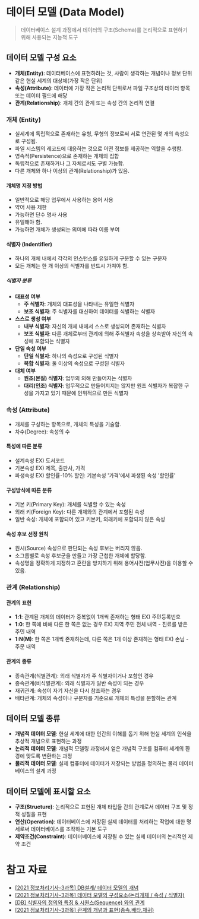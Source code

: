 # 데이터 모델 (Data Model)

> 데이터베이스 설계 과정에서 데이터의 구조(Schema)를 논리적으로 표현하기 위해 사용되는 지능적 도구

## 데이터 모델 구성 요소

- **개체(Entity)**: 데이터베이스에 표현하려는 것, 사람이 생각하는 개념이나 정보 단위 같은 현실 세계의 대상체(가장 작은 단위)
- **속성(Attribute)**: 데이터에 가장 작은 논리적 단위로서 파일 구조상의 데이터 항목 또는 데이터 필드에 해당
- **관계(Relationship)**: 개체 간의 관계 또는 속성 간의 논리적 연결

### 개체 (Entity)

- 실세계에 독립적으로 존재하는 유형, 무형의 정보로써 서로 연관된 몇 개의 속성으로 구성됨.
- 파일 시스템의 레코드에 대응하는 것으로 어떤 정보를 제공하는 역할을 수행함.
- 영속적(Persistence)으로 존재하는 개체의 집합
- 독립적으로 존재하거나 그 자체로서도 구별 가능함.
- 다른 개체와 하나 이상의 관계(Relationship)가 있음.

#### 개체명 지정 방법

- 일반적으로 해당 업무에서 사용하는 용어 사용
- 약어 사용 제한
- 가능하면 단수 명사 사용
- 유일해야 함.
- 가능하면 개체가 생성되는 의미에 따라 이름 부여

#### 식별자 (Indentifier)

- 하나의 개체 내에서 각각의 인스턴스를 유일하게 구분할 수 있는 구분자
- 모든 개체는 한 개 이상의 식별자를 반드시 가져야 함.

##### 식별자 분류

- **대표성 여부**
  - **주 식별자**: 개체의 대표성을 나타내는 유일한 식별자
  - **보조 식별자**: 주 식별자를 대신하여 데이터를 식별하는 식별자
- **스스로 생성 여부**
  - **내부 식별자**: 자신의 개체 내에서 스스로 생성되어 존재하는 식별자
  - **보조 식별자**: 다른 개체로부터 관계에 의해 주식별자 속성을 상속받아 자신의 속성에 포함되는 식별자
- **단일 속성 여부**
  - **단일 식별자**: 하나의 속성으로 구성된 식별자
  - **복합 식별자**: 둘 이상의 속성으로 구성된 식별자
- **대체 여부**
  - **원조(본질) 식별자**: 업무의 의해 만들어지는 식별자
  - **대리(인조) 식별자**: 업무적으로 만들어지지는 않지만 원조 식별자가 복잡한 구성을 가지고 있기 때문에 인위적으로 만든 식별자

### 속성 (Attribute)

- 개체를 구성하는 항목으로, 개체의 특성을 기술함.
- 차수(Degree): 속성의 수

#### 특성에 따른 분류

- 설계속성 EX) 도서코드
- 기본속성 EX) 제목, 출판사, 가격
- 파생속성 EX) 할인률-10% 할인: 기본속성 '가격'에서 파생된 속성 '할인률'

#### 구성방식에 따른 분류

- 기본 키(Primary Key): 개체를 식별할 수 있는 속성
- 외래 키(Foreign Key): 다른 개체와의 관계에서 포함된 속성
- 일반 속성: 개체에 포함되어 있고 키본키, 외래키에 포함되지 않은 속성

#### 속성 후보 선정 원칙

- 원시(Source) 속성으로 판단되는 속성 후보는 버리지 않음.
- 소그룹별로 속성 후보군을 만들고 가장 근첩한 개체에 할당함.
- 속성명을 정확하게 지정하고 혼란을 방지하기 위해 용어사전(업무사전)을 이용할 수 있음.

### 관계 (Relationship)

#### 관계의 표현

- **1:1**: 관계된 개체의 데이터가 중복없이 1개씩 존재하는 형태 EX) 주민등록번호
- **1:0**: 한 쪽에 비해 다른 한 쪽은 없는 경우 EX) 지역 주민 전체 내역 - 진료를 받은 주민 내역
- **1:N(M)**: 한 쪽은 1개씩 존재하는데, 다른 쪽은 1개 이상 존재하는 형태 EX) 손님 - 주문 내역

#### 관계의 종류

- 종속관계(식별관계): 외래 식별자가 주 식별자이거나 포함인 경우
- 종속관계(비식별관계): 외래 식별자가 일반 속성이 되는 경우
- 재귀관계: 속성이 자기 자신을 다시 참조하는 경우
- 배타관계: 개체의 속성이나 구분자를 기준으로 개체의 특성을 분할하는 관계

## 데이터 모델 종류

- **개념적 데이터 모델**: 현실 세계에 대한 인간의 이해를 돕기 위해 현실 세계의 인식을 추상적 개념으로 표현하는 과정
- **논리적 데이터 모델**: 개념적 모델링 과정에서 얻은 개념적 구조를 컴퓨터 세계의 환경에 맞도록 변환하는 과정
- **물리적 데이터 모델**: 실제 컴퓨터에 데이터가 저장되는 방법을 정의하는 물리 데이터베이스의 설계 과정

## 데이터 모델에 표시할 요소

- **구조(Structure)**: 논리적으로 표현된 개체 타입들 간의 관계로서 데이터 구조 및 정적 성질을 표현
- **연산(Operation)**: 데이터베이스에 저장된 실제 데이터를 처리하는 작업에 대한 명세로써 데이터베이스를 조작하는 기본 도구
- **제약조건(Constraint)**: 데이터베이스에 저장될 수 있는 실제 데이터의 논리적인 제약 조건

# 참고 자료

- [\[2021 정보처리기사-3과목\] DB설계/ 데이터 모델의 개념](https://y-oni.tistory.com/entry/2021-%EC%A0%95%EB%B3%B4%EC%B2%98%EB%A6%AC%EA%B8%B0%EC%82%AC-3%EA%B3%BC%EB%AA%A9-DB%EC%84%A4%EA%B3%84-%EB%8D%B0%EC%9D%B4%ED%84%B0-%EB%AA%A8%EB%8D%B8%EC%9D%98-%EA%B0%9C%EB%85%90)
- [\[2021 정보처리기사-3과목\] 데이터 모델의 구성요소(논리개체 / 속성 / 식별자)](https://y-oni.tistory.com/entry/2021-%EC%A0%95%EB%B3%B4%EC%B2%98%EB%A6%AC%EA%B8%B0%EC%82%AC-3%EA%B3%BC%EB%AA%A9-%EB%8D%B0%EC%9D%B4%ED%84%B0-%EB%AA%A8%EB%8D%B8%EC%9D%98-%EA%B5%AC%EC%84%B1%EC%9A%94%EC%86%8C%EB%85%BC%EB%A6%AC%EA%B0%9C%EC%B2%B4-%EC%86%8D%EC%84%B1-%EC%8B%9D%EB%B3%84%EC%9E%90)
- [\[DB\] 식별자의 정의와 특징 & 시퀀스(Sequence) 와의 관계](https://tyrionlife.tistory.com/38)
- [\[2021 정보처리기사-3과목\] 관계의 개념과 표현(종속,배타,재귀)](https://y-oni.tistory.com/entry/2021-%EC%A0%95%EB%B3%B4%EC%B2%98%EB%A6%AC%EA%B8%B0%EC%82%AC-3%EA%B3%BC%EB%AA%A9-%EA%B4%80%EA%B3%84%EC%9D%98-%EA%B0%9C%EB%85%90%EA%B3%BC-%ED%91%9C%ED%98%84%EC%A2%85%EC%86%8D%EB%B0%B0%ED%83%80%EC%9E%AC%EA%B7%80)
